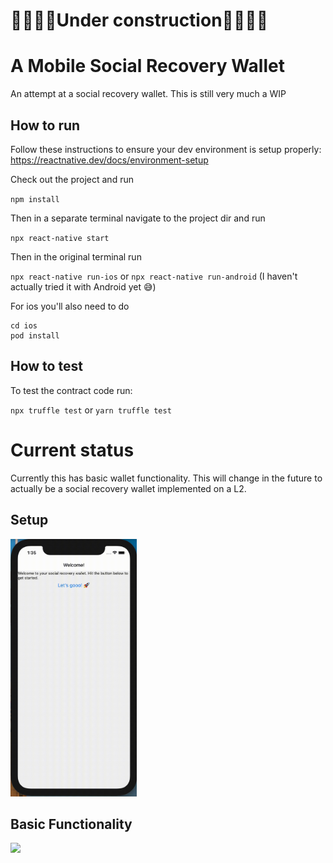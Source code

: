 # 🚧👷🏽‍♀️Under construction👷🏽‍♀️🚧

# A Mobile Social Recovery Wallet
An attempt at a social recovery wallet. This is still very much a WIP

## How to run
Follow these instructions to ensure your dev environment is setup properly: https://reactnative.dev/docs/environment-setup

Check out the project and run

 `npm install`

Then in a separate terminal navigate to the project dir and run

`npx react-native start`

Then in the original terminal run

`npx react-native run-ios` or `npx react-native run-android` (I haven't actually tried it with Android yet 😅)

For ios you'll also need to do

```
cd ios
pod install
```

## How to test
To test the contract code run:

`npx truffle test` or `yarn truffle test`

# Current status
Currently this has basic wallet functionality. This will change in the future to actually be a social recovery wallet implemented on a L2.

## Setup
<img src="./demo/setup.gif" width="40%" height="40%"/>


## Basic Functionality
![](./demo/basic-function.gif)




